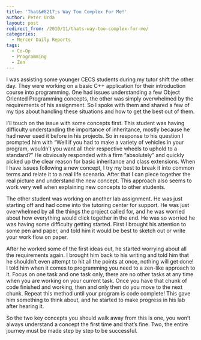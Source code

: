 ```yaml
---
title: 'That&#8217;s Way Too Complex For Me!'
author: Peter Urda
layout: post
redirect_from: /2010/11/thats-way-too-complex-for-me/
categories:
  - Mercer Daily Reports
tags:
  - Co-Op
  - Programming
  - Zen
---
```

I was assisting some younger CECS students during my tutor shift the other day. They were working on a basic C++ application for their introduction course into programming. One had issues understanding a few Object Oriented Programming concepts, the other was simply overwhelmed by the requirements of his assignment. So I spoke with them and shared a few of my tips about handling these situations and how to get the best out of them.

I&#8217;ll touch on the issue with some concepts first. This student was having difficulty understanding the importance of inheritance, mostly because he had never used it before in his projects. So in response to his question I prompted him with &#8220;Well if you had to make a variety of vehicles in your program, wouldn&#8217;t you want all their respective wheels to uphold to a standard?&#8221; He obviously responded with a firm &#8220;absolutely&#8221; and quickly picked up the clear reason for basic inheritance and class extensions. When I have issues following a new concept, I try my best to break it into common terms and relate it to a real life scenario. After that I can piece together the real picture and understand the new concept. This approach also seems to work very well when explaining new concepts to other students.

The other student was working on another lab assignment. He was just starting off and had come into the tutoring center for support. He was just overwhelmed by all the things the project called for, and he was worried about how everything would click together in the end. He was so worried he was having some difficulty getting started. First I brought his attention to some pen and paper, and told him it would be best to sketch out or write your work flow on paper. 

After he worked some of the first ideas out, he started worrying about all the requirements again. I brought him back to his writing and told him that he shouldn&#8217;t even attempt to hit all the points at once, nothing will get done! I told him when it comes to programming you need to a zen-like approach to it. Focus on one task and one task only, there are no other tasks at any time when you are working on your current task. Once you have that chunk of code finished and working, then and only then do you move to the next chunk. Repeat this method until your program is code complete! This gave him something to think about, and he started to make progress in his lab after hearing it.

So the two key concepts you should walk away from this is one, you won&#8217;t always understand a concept the first time and that&#8217;s fine. Two, the entire journey must be made step by step to be successful.
